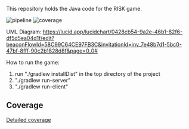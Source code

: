 This repository holds the Java code for the RISK game.

![pipeline](https://gitlab.oit.duke.edu/yl852/multi-project-gradle-651-team/badges/master/pipeline.svg)
![coverage](https://gitlab.oit.duke.edu/yl852/multi-project-gradle-651-team/badges/master/coverage.svg?job=test)


UML Diagram: https://lucid.app/lucidchart/0428cb54-9a2e-46b1-82f6-df5d5ea04d1f/edit?beaconFlowId=58C99C64CE97FB3C&invitationId=inv_7e48b7d1-5bc0-47bf-8fff-90c2b1828d8f&page=0_0#

How to run the game:
1. run "./gradlew installDist" in the top directory of the project
2. "./gradlew run-server"
3. "./gradlew run-client"



## Coverage
[Detailed coverage](https://yl852.pages.oit.duke.edu/multi-project-gradle-651-team/dashboard.html)

